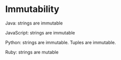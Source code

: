 # Immutability

Java: strings are immutable

JavaScript: strings are immutable

Python: strings are immutable. Tuples are immutable.

Ruby: strings are mutable
